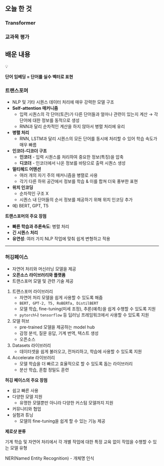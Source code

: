 ## 오늘 한 것

### Transformer

### 교과목 평가


## 배운 내용
<aside>
💡

**단어 임베딩 = 단어를 실수 벡터로 표현**

</aside>

### 트랜스포머

- NLP 및 기타 시퀀스 데이터 처리에 매우 강력한 모델 구조
- **Self-attention 매커니즘**
    - 입력 시퀀스의 각 단어(토큰)가 다른 단어들과 얼마나 관련이 있는지 계산 → 각 단어에 대한 정보를 동적으로 생성
    - RNN과 달리 순차적인 계산을 하지 않아서 병렬 처리에 유리
- **병렬 처리**
    - RNN, LSTM과 달리 시퀀스의 모든 단어를 동시에 처리할 수 있어 학습 속도가 매우 빠름
- **인코더-디코더 구조**
    - **인코더** - 입력 시퀀스를 처리하여 중요한 정보(특징)을 압축
    - **디코더** - 인코더에서 나온 정보를 바탕으로 출력 시퀀스 생성
- **멀티헤드 어텐션**
    - 여러 개의 자기 주의 매커니즘을 병렬로 사용
    - 각기 다른 하위 공간에서 정보를 학습 & 이를 합쳐 더욱 풍부한 표현
- **위치 인코딩**
    - 순차적인 구조 X
    - 시퀀스 내 단어들의 순서 정보를 제공하기 위해 위치 인코딩 추가
- 예) BERT, GPT, T5

**트랜스포머의 주요 장점**

- **빠른 학습과 추론속도**: 병렬 처리
- **긴 시퀀스 처리**
- **유연성**: 여러 가지 NLP 작업에 맞춰 쉽게 변형하고 적용

***

### 허깅페이스

- 자연어 처리와 머신러닝 모델을 제공
- **오픈소스 라이브러리와 플랫폼**
- 트랜스포머 모델 및 관련 기술 제공

1. 트랜스포머 라이브러리
    - 자연어 처리 모델을 쉽게 사용할 수 있도록 해줌
    - `BERT, GPT-2, T5, RoBERTa, DistilBERT`
    - 모델 학습, fine-tuning(미세 조정), 추론(예측)을 쉽게 수행할 수 있도록 지원
    - `pytorch`나 `tensorflow` 등 딥러닝 프레임워크에서 사용할 수 있도록 지원
2. 모델 허브
    - pre-trained 모델을 제공하는 model hub
    - 감정 분석, 질문 응답, 기계 번역, 텍스트 생성
    - 오픈소스
3. Datasets 라이브러리
    - 데이터셋을 쉽게 불러오고, 전처리하고, 학습에 사용할 수 있도록 지원
4. Accelerate 라이브러리
    - 모델 학습을 더 빠르고 효율적으로 할 수 있도록 돕는 라이브러리
    - 분산 학습, 혼합 정밀도 훈련

**허깅 페이스의 주요 장점**

- 쉽고 빠른 사용
- 다양한 모델 지원
    - 유명한 모델뿐만 아니라 다양한 커스텀 모델까지 지원
- 커뮤니티와 협업
- 실험과 튜닝
    - 모델의 fine-tuning을 쉽게 할 수 있는 기능 제공

**제로샷 분류**

기계 학습 및 자연어 처리에서 각 개별 작업에 대한 특정 교육 없이 작업을 수행할 수 있는 모델 유형

NER(Named Entity Recognition) - 개체명 인식

